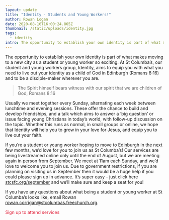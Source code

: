 ```yaml
---
layout: update
title: "Identity - Students and Young Workers!"
author: Rowan Logan
date: 2020-08-16T16:00:24.865Z
thumbnail: /static/uploads/identity.jpg
tags:
  - identity
intro: The opportunity to establish your own identity is part of what makes moving to a new city as a student or young worker so exciting.
---
```


The opportunity to establish your own identity is part of what makes moving to a new city as a student or young worker so exciting.
At St Columba’s, our student and young workers group, Identity, aims to equip you with what you need to live out your identity as a child of God in Edinburgh (Romans 8:16) and to be a disciple-maker wherever you are.

> The Spirit himself bears witness with our spirit that we are children of God,
> Romans 8:16

Usually we meet together every Sunday, alternating each week between lunchtime and evening sessions.
These offer the chance to build and develop friendships, and a talk which aims to answer a ‘big question’ or issue facing young Christians in today’s world, with follow-up discussion on the topic.
Whether this runs as normal, in small groups or online, we hope that Identity will help you to grow in your love for Jesus, and equip you to live out your faith.

If you’re a student or young worker hoping to move to Edinburgh in the next few months, we’d love for you to join us as St Columba’s!
Our services are being livestreamed online only until the end of August, but we are meeting again in person from September.
We meet at 11am each Sunday, and we’d love to welcome you to join us.
Due to government restrictions, if you are planning on visiting us in September then it would be a huge help if you could please sign up in advance.
It’s super easy - just click here [stcsfc.org/september](https://stcsfc.org/september) and we’ll make sure and keep a seat for you! 

If you have any questions about what being a student or young worker at St Columba’s looks like, email Rowan [rowan.corrigan@stcolumbas.freechurch.org](mailto:rowan.corrigan@stcolumbas.freechurch.org).

<a
    class="inline-block px-4 py-3 hover:shadow-2xl text-xl hover:bg-stcs-footer-bg1" 
    style="color: #e02039!important; text-decoration: none;"
    href="https://stcsfc.org/september" target="_blank">
    Sign up to attend services
</a>
